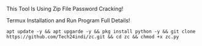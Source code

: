 This Tool Is Using Zip File Password Cracking!

Termux Installation and Run Program Full Details!

`apt update -y && apt upgarde -y && pkg install python -y && git clone https://github.com/Tech24indi/zc.git && cd zc && chmod +x zc.py`
